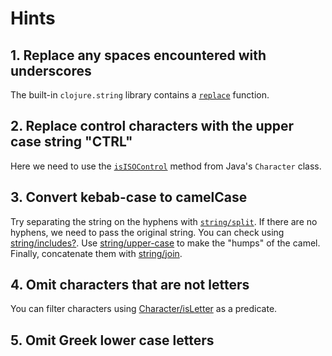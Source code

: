 # Hints

## 1. Replace any spaces encountered with underscores

The built-in `clojure.string` library contains a [`replace`][str-replace] function.

## 2. Replace control characters with the upper case string "CTRL"

Here we need to use the [`isISOControl`][java-ctrl] method from Java's `Character` class.

## 3. Convert kebab-case to camelCase

Try separating the string on the hyphens with [`string/split`][str-split].
If there are no hyphens, we need to pass the original string. You can check using [string/includes?][str-includes]. Use [string/upper-case][str-upper-case] to make the "humps" of the camel. Finally, concatenate them with [string/join][str-join].

## 4. Omit characters that are not letters

You can filter characters using [Character/isLetter][java-isletter] as a predicate.

## 5. Omit Greek lower case letters



[str-join]: https://clojuredocs.org/clojure.string/join
[str-upper-case]: https://clojuredocs.org/clojure.string/upper-case
[str-includes]: https://clojuredocs.org/clojure.string/includes_q
[str-split]: https://clojuredocs.org/clojure.string/split
[str-replace]: https://clojuredocs.org/clojure.string/replace
[java-ctrl]: https://docs.oracle.com/javase/8/docs/api/java/lang/Character.html#isISOControl-char-
[java-isletter]: https://docs.oracle.com/en/java/javase/17/docs/api/java.base/java/lang/Character.html#isLetter(char)